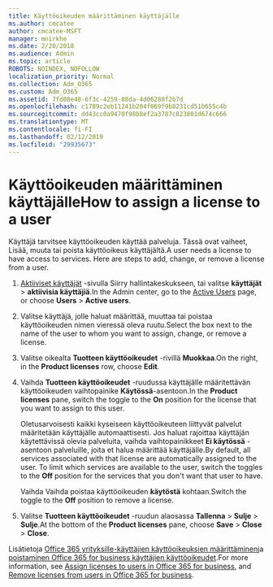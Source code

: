 ```yaml
---
title: Käyttöoikeuden määrittäminen käyttäjälle
ms.author: cmcatee
author: cmcatee-MSFT
manager: mnirkhe
ms.date: 2/20/2018
ms.audience: Admin
ms.topic: article
ROBOTS: NOINDEX, NOFOLLOW
localization_priority: Normal
ms.collection: Adm_O365
ms.custom: Adm_O365
ms.assetid: 7fd08e48-6f3c-4259-88da-4d06288f2b7d
ms.openlocfilehash: c1789c2eb11241b204f069f9b8231cd51b655c4b
ms.sourcegitcommit: dd43cc0a9470f98b8ef2a3787c823801d674c666
ms.translationtype: MT
ms.contentlocale: fi-FI
ms.lasthandoff: 02/12/2019
ms.locfileid: "29935673"
---
```

# <a name="how-to-assign-a-license-to-a-user"></a><span data-ttu-id="3d335-102">Käyttöoikeuden määrittäminen käyttäjälle</span><span class="sxs-lookup"><span data-stu-id="3d335-102">How to assign a license to a user</span></span>

<span data-ttu-id="3d335-p101">Käyttäjä tarvitsee käyttöoikeuden käyttää palveluja. Tässä ovat vaiheet, Lisää, muuta tai poista käyttöoikeus käyttäjältä.</span><span class="sxs-lookup"><span data-stu-id="3d335-p101">A user needs a license to have access to services. Here are steps to add, change, or remove a license from a user.</span></span>
  
1. <span data-ttu-id="3d335-105">[Aktiiviset käyttäjät](https://go.microsoft.com/fwlink/p/?linkid=834822) -sivulla Siirry hallintakeskukseen, tai valitse **käyttäjät** \> **aktiivisia käyttäjiä**.</span><span class="sxs-lookup"><span data-stu-id="3d335-105">In the Admin center, go to the [Active Users](https://go.microsoft.com/fwlink/p/?linkid=834822) page, or choose **Users** \> **Active users**.</span></span>
    
2. <span data-ttu-id="3d335-106">Valitse käyttäjä, jolle haluat määrittää, muuttaa tai poistaa käyttöoikeuden nimen vieressä oleva ruutu.</span><span class="sxs-lookup"><span data-stu-id="3d335-106">Select the box next to the name of the user to whom you want to assign, change, or remove a license.</span></span>
    
3. <span data-ttu-id="3d335-107">Valitse oikealta **Tuotteen käyttöoikeudet** -rivillä **Muokkaa**.</span><span class="sxs-lookup"><span data-stu-id="3d335-107">On the right, in the **Product licenses** row, choose **Edit**.</span></span>
    
4. <span data-ttu-id="3d335-108">Vaihda **Tuotteen käyttöoikeudet** -ruudussa käyttäjälle määritettävän käyttöoikeuden vaihtopainike **Käytössä**-asentoon.</span><span class="sxs-lookup"><span data-stu-id="3d335-108">In the **Product licenses** pane, switch the toggle to the **On** position for the license that you want to assign to this user.</span></span> 
    
    <span data-ttu-id="3d335-p102">Oletusarvoisesti kaikki kyseiseen käyttöoikeuteen liittyvät palvelut määritetään käyttäjälle automaattisesti. Jos haluat rajoittaa käyttäjän käytettävissä olevia palveluita, vaihda vaihtopainikkeet **Ei käytössä** -asentoon palveluille, joita et halua määrittää käyttäjälle.</span><span class="sxs-lookup"><span data-stu-id="3d335-p102">By default, all services associated with that license are automatically assigned to the user. To limit which services are available to the user, switch the toggles to the **Off** position for the services that you don't want that user to have.</span></span> 
    
    <span data-ttu-id="3d335-111">Vaihda Vaihda poistaa käyttöoikeuden **käytöstä** kohtaan.</span><span class="sxs-lookup"><span data-stu-id="3d335-111">Switch the toggle to the **Off** position to remove a license.</span></span> 
    
5. <span data-ttu-id="3d335-112">Valitse **Tuotteen käyttöoikeudet** -ruudun alaosassa **Tallenna** \> **Sulje** \> **Sulje**.</span><span class="sxs-lookup"><span data-stu-id="3d335-112">At the bottom of the **Product licenses** pane, choose **Save** \> **Close** \> **Close**.</span></span>
    
<span data-ttu-id="3d335-113">Lisätietoja [Office 365 yrityksille-käyttäjien käyttöoikeuksien määrittäminen](https://support.office.com/article/997596b5-4173-4627-b915-36abac6786dc)ja [poistaminen Office 365 for business käyttäjien käyttöoikeudet](https://support.office.com/article/9b497c85-d0a4-4735-80fa-d3565bc05bd1).</span><span class="sxs-lookup"><span data-stu-id="3d335-113">For more information, see [Assign licenses to users in Office 365 for business](https://support.office.com/article/997596b5-4173-4627-b915-36abac6786dc), and [Remove licenses from users in Office 365 for business](https://support.office.com/article/9b497c85-d0a4-4735-80fa-d3565bc05bd1).</span></span>
  

